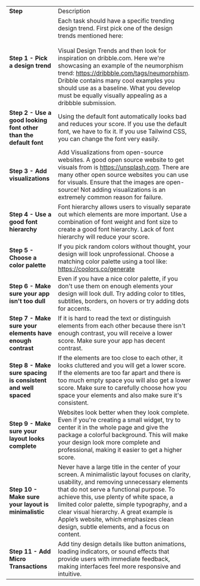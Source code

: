 
|                                                                  |                                                                                                                                                                                                                                                                                                                                                                                                                                         |
| ---------------------------------------------------------------- | --------------------------------------------------------------------------------------------------------------------------------------------------------------------------------------------------------------------------------------------------------------------------------------------------------------------------------------------------------------------------------------------------------------------------------------- |
| **Step**                                                         | Description                                                                                                                                                                                                                                                                                                                                                                                                                             |
| **Step 1 - Pick a design trend**                                 | Each task should have a specific trending design trend. First pick one of the design trends mentioned here:<br><br>Visual Design Trends and then look for inspiration on dribble.com. Here we're showcasing an example of the neumorphism trend: https://dribbble.com/tags/neumorphism. Dribble contains many cool examples you should use as a baseline. What you develop must be equally visually appealing as a dribbble submission. |
| **Step 2 - Use a good looking font other than the default font** | Using the default font automatically looks bad and reduces your score. If you use the default font, we have to fix it. If you use Tailwind CSS, you can change the font very easily.                                                                                                                                                                                                                                                    |
| **Step 3 - Add visualizations**                                  | Add Visualizations from open-source websites. A good open source website to get visuals from is https://unsplash.com. There are many other open source websites you can use for visuals. Ensure that the images are open-source! Not adding visualizations is an extremely common reason for failure.                                                                                                                                   |
| **Step 4 - Use a good font hierarchy**                           | Font hierarchy allows users to visually separate out which elements are more important. Use a combination of font weight and font size to create a good font hierarchy. Lack of font hierarchy will reduce your score.                                                                                                                                                                                                                  |
| **Step 5 - Choose a color palette**                              | If you pick random colors without thought, your design will look unprofessional. Choose a matching color palette using a tool like: https://coolors.co/generate                                                                                                                                                                                                                                                                         |
| **Step 6 - Make sure your app isn't too dull**                   | Even if you have a nice color palette, if you don't use them on enough elements your design will look dull. Try adding color to titles, subtitles, borders, on hovers or try adding dots for accents.                                                                                                                                                                                                                                   |
| **Step 7 - Make sure your elements have enough contrast**        | If it is hard to read the text or distinguish elements from each other because there isn't enough contrast, you will receive a lower score. Make sure your app has decent contrast.                                                                                                                                                                                                                                                     |
| **Step 8 - Make sure spacing is consistent and well spaced**     | If the elements are too close to each other, it looks cluttered and you will get a lower score. If the elements are too far apart and there is too much empty space you will also get a lower score. Make sure to carefully choose how you space your elements and also make sure it's consistent.                                                                                                                                      |
| **Step 9 - Make sure your layout looks complete**                | Websites look better when they look complete. Even if you're creating a small widget, try to center it in the whole page and give the package a colorful background. This will make your design look more complete and professional, making it easier to get a higher score.                                                                                                                                                            |
| **Step 10 - Make sure your layout is minimalistic**              | Never have a large title in the center of your screen. A minimalistic layout focuses on clarity, usability, and removing unnecessary elements that do not serve a functional purpose. To achieve this, use plenty of white space, a limited color palette, simple typography, and a clear visual hierarchy. A great example is Apple’s website, which emphasizes clean design, subtle elements, and a focus on content.                 |
| **Step 11 - Add Micro Transactions**                             | Add tiny design details like button animations, loading indicators, or sound effects that provide users with immediate feedback, making interfaces feel more responsive and intuitive.                                                                                                                                                                                                                                                  |
